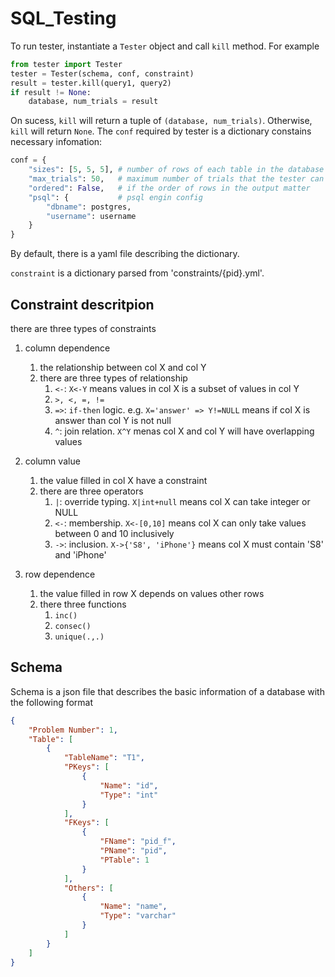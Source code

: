 # SQL_Testing

To run tester, instantiate a `Tester` object and call `kill` method. For example
```python
from tester import Tester
tester = Tester(schema, conf, constraint)
result = tester.kill(query1, query2)
if result != None:
    database, num_trials = result
```
On sucess, `kill` will return a tuple of `(database, num_trials)`. Otherwise, `kill` will return `None`.
The `conf` required by tester is a dictionary constains necessary infomation:
```python
conf = {
    "sizes": [5, 5, 5], # number of rows of each table in the database
    "max_trials": 50,   # maximum number of trials that the tester can try
    "ordered": False,   # if the order of rows in the output matter
    "psql": {           # psql engin config
        "dbname": postgres,
        "username": username
    }
}
```
By default, there is a yaml file describing the dictionary.

`constraint` is a dictionary parsed from 'constraints/{pid}.yml'.

## Constraint descritpion
there are three types of constraints
1. column dependence
   1. the relationship between col X and col Y
   2. there are three types of relationship
      1. `<-`: `X<-Y` means values in col X is a subset of values in col Y
      2. `>, <, =, !=`
      3. `=>`: `if-then` logic. e.g. `X='answer' => Y!=NULL` means if col X is answer than col Y is not null
      4. `^`: join relation. `X^Y` menas col X and col Y will have overlapping values

2. column value
   1. the value filled in col X have a constraint
   2. there are three operators
      1. `|`: override typing. `X|int+null` means col X can take integer or NULL
      2. `<-`: membership. `X<-[0,10]` means col X can only take values between 0 and 10 inclusively
      3. `->`: inclusion. `X->{'S8', 'iPhone'}` means col X must contain 'S8' and 'iPhone'
      
3. row dependence
   1. the value filled in row X depends on values other rows
   2.  there three functions
       1.  `inc()`
       2.  `consec()`
       3.  `unique(.,.)`

## Schema
Schema is a json file that describes the basic information of a database with the following format
```json
{
    "Problem Number": 1,
    "Table": [
        {
            "TableName": "T1",
            "PKeys": [
                {
                    "Name": "id",
                    "Type": "int"
                }
            ],
            "FKeys": [
                {
                    "FName": "pid_f",
                    "PName": "pid",
                    "PTable": 1
                }
            ],
            "Others": [
                {
                    "Name": "name",
                    "Type": "varchar"
                }
            ]
        }
    ]
}
```
   

